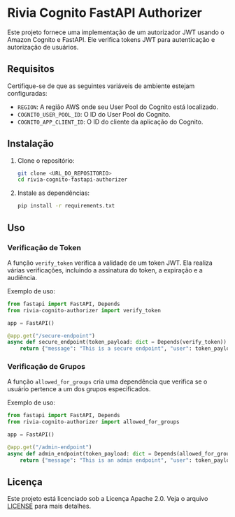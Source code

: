 # Rivia Cognito FastAPI Authorizer

Este projeto fornece uma implementação de um autorizador JWT usando o Amazon Cognito e FastAPI. Ele verifica tokens JWT para autenticação e autorização de usuários.

## Requisitos

Certifique-se de que as seguintes variáveis de ambiente estejam configuradas:

- `REGION`: A região AWS onde seu User Pool do Cognito está localizado.
- `COGNITO_USER_POOL_ID`: O ID do User Pool do Cognito.
- `COGNITO_APP_CLIENT_ID`: O ID do cliente da aplicação do Cognito.

## Instalação

1. Clone o repositório:
    ```bash
    git clone <URL_DO_REPOSITORIO>
    cd rivia-cognito-fastapi-authorizer
    ```

2. Instale as dependências:
    ```bash
    pip install -r requirements.txt
    ```

## Uso

### Verificação de Token

A função `verify_token` verifica a validade de um token JWT. Ela realiza várias verificações, incluindo a assinatura do token, a expiração e a audiência.

Exemplo de uso:
```python
from fastapi import FastAPI, Depends
from rivia-cognito-authorizer import verify_token

app = FastAPI()

@app.get("/secure-endpoint")
async def secure_endpoint(token_payload: dict = Depends(verify_token)):
    return {"message": "This is a secure endpoint", "user": token_payload}
```

### Verificação de Grupos

A função `allowed_for_groups` cria uma dependência que verifica se o usuário pertence a um dos grupos especificados.

Exemplo de uso:
```python
from fastapi import FastAPI, Depends
from rivia-cognito-authorizer import allowed_for_groups

app = FastAPI()

@app.get("/admin-endpoint")
async def admin_endpoint(token_payload: dict = Depends(allowed_for_groups(["admin"]))):
    return {"message": "This is an admin endpoint", "user": token_payload}
```

## Licença

Este projeto está licenciado sob a Licença Apache 2.0. Veja o arquivo [LICENSE](LICENSE) para mais detalhes.